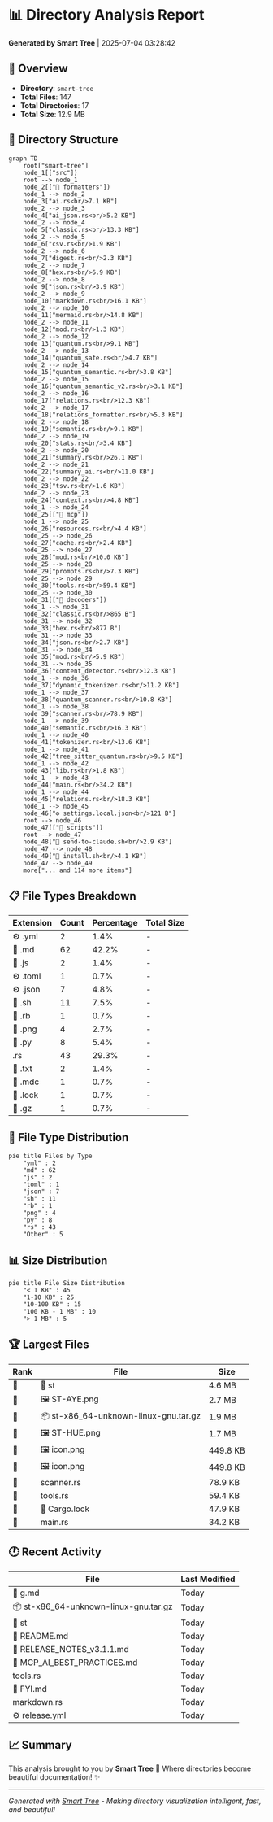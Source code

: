 # 📊 Directory Analysis Report

**Generated by Smart Tree** | 2025-07-04 03:28:42

## 📁 Overview

- **Directory**: `smart-tree`
- **Total Files**: 147
- **Total Directories**: 17
- **Total Size**: 12.9 MB

## 🌳 Directory Structure

```mermaid
graph TD
    root["smart-tree"]
    node_1[["src"])
    root --> node_1
    node_2[["📁 formatters"])
    node_1 --> node_2
    node_3["ai.rs<br/>7.1 KB"]
    node_2 --> node_3
    node_4["ai_json.rs<br/>5.2 KB"]
    node_2 --> node_4
    node_5["classic.rs<br/>13.3 KB"]
    node_2 --> node_5
    node_6["csv.rs<br/>1.9 KB"]
    node_2 --> node_6
    node_7["digest.rs<br/>2.3 KB"]
    node_2 --> node_7
    node_8["hex.rs<br/>6.9 KB"]
    node_2 --> node_8
    node_9["json.rs<br/>3.9 KB"]
    node_2 --> node_9
    node_10["markdown.rs<br/>16.1 KB"]
    node_2 --> node_10
    node_11["mermaid.rs<br/>14.8 KB"]
    node_2 --> node_11
    node_12["mod.rs<br/>1.3 KB"]
    node_2 --> node_12
    node_13["quantum.rs<br/>9.1 KB"]
    node_2 --> node_13
    node_14["quantum_safe.rs<br/>4.7 KB"]
    node_2 --> node_14
    node_15["quantum_semantic.rs<br/>3.8 KB"]
    node_2 --> node_15
    node_16["quantum_semantic_v2.rs<br/>3.1 KB"]
    node_2 --> node_16
    node_17["relations.rs<br/>12.3 KB"]
    node_2 --> node_17
    node_18["relations_formatter.rs<br/>5.3 KB"]
    node_2 --> node_18
    node_19["semantic.rs<br/>9.1 KB"]
    node_2 --> node_19
    node_20["stats.rs<br/>3.4 KB"]
    node_2 --> node_20
    node_21["summary.rs<br/>26.1 KB"]
    node_2 --> node_21
    node_22["summary_ai.rs<br/>11.0 KB"]
    node_2 --> node_22
    node_23["tsv.rs<br/>1.6 KB"]
    node_2 --> node_23
    node_24["context.rs<br/>4.8 KB"]
    node_1 --> node_24
    node_25[["📁 mcp"])
    node_1 --> node_25
    node_26["resources.rs<br/>4.4 KB"]
    node_25 --> node_26
    node_27["cache.rs<br/>2.4 KB"]
    node_25 --> node_27
    node_28["mod.rs<br/>10.0 KB"]
    node_25 --> node_28
    node_29["prompts.rs<br/>7.3 KB"]
    node_25 --> node_29
    node_30["tools.rs<br/>59.4 KB"]
    node_25 --> node_30
    node_31[["📁 decoders"])
    node_1 --> node_31
    node_32["classic.rs<br/>865 B"]
    node_31 --> node_32
    node_33["hex.rs<br/>877 B"]
    node_31 --> node_33
    node_34["json.rs<br/>2.7 KB"]
    node_31 --> node_34
    node_35["mod.rs<br/>5.9 KB"]
    node_31 --> node_35
    node_36["content_detector.rs<br/>12.3 KB"]
    node_1 --> node_36
    node_37["dynamic_tokenizer.rs<br/>11.2 KB"]
    node_1 --> node_37
    node_38["quantum_scanner.rs<br/>10.8 KB"]
    node_1 --> node_38
    node_39["scanner.rs<br/>78.9 KB"]
    node_1 --> node_39
    node_40["semantic.rs<br/>16.3 KB"]
    node_1 --> node_40
    node_41["tokenizer.rs<br/>13.6 KB"]
    node_1 --> node_41
    node_42["tree_sitter_quantum.rs<br/>9.5 KB"]
    node_1 --> node_42
    node_43["lib.rs<br/>1.8 KB"]
    node_1 --> node_43
    node_44["main.rs<br/>34.2 KB"]
    node_1 --> node_44
    node_45["relations.rs<br/>18.3 KB"]
    node_1 --> node_45
    node_46["⚙️ settings.local.json<br/>121 B"]
    root --> node_46
    node_47[["📁 scripts"])
    root --> node_47
    node_48["📄 send-to-claude.sh<br/>2.9 KB"]
    node_47 --> node_48
    node_49["📄 install.sh<br/>4.1 KB"]
    node_47 --> node_49
    more["... and 114 more items"]
```

## 📋 File Types Breakdown

| Extension | Count | Percentage | Total Size |
|-----------|-------|------------|------------|
| ⚙️ .yml | 2 | 1.4% | - |
| 📝 .md | 62 | 42.2% | - |
| 📜 .js | 2 | 1.4% | - |
| ⚙️ .toml | 1 | 0.7% | - |
| ⚙️ .json | 7 | 4.8% | - |
| 📄 .sh | 11 | 7.5% | - |
| 📄 .rb | 1 | 0.7% | - |
| 📄 .png | 4 | 2.7% | - |
| 🐍 .py | 8 | 5.4% | - |
| .rs | 43 | 29.3% | - |
| 📄 .txt | 2 | 1.4% | - |
| 📄 .mdc | 1 | 0.7% | - |
| 📄 .lock | 1 | 0.7% | - |
| 📄 .gz | 1 | 0.7% | - |

## 🍰 File Type Distribution

```mermaid
pie title Files by Type
    "yml" : 2
    "md" : 62
    "js" : 2
    "toml" : 1
    "json" : 7
    "sh" : 11
    "rb" : 1
    "png" : 4
    "py" : 8
    "rs" : 43
    "Other" : 5
```

## 📊 Size Distribution

```mermaid
pie title File Size Distribution
    "< 1 KB" : 45
    "1-10 KB" : 25
    "10-100 KB" : 15
    "100 KB - 1 MB" : 10
    "> 1 MB" : 5
```

## 🏆 Largest Files

| Rank | File | Size |
|------|------|------|
| 🥇 | 📄 st | 4.6 MB |
| 🥈 | 🖼️ ST-AYE.png | 2.7 MB |
| 🥉 | 📦 st-x86_64-unknown-linux-gnu.tar.gz | 1.9 MB |
| 📄 | 🖼️ ST-HUE.png | 1.7 MB |
| 📄 | 🖼️ icon.png | 449.8 KB |
| 📄 | 🖼️ icon.png | 449.8 KB |
| 📄 | scanner.rs | 78.9 KB |
| 📄 | tools.rs | 59.4 KB |
| 📄 | 📄 Cargo.lock | 47.9 KB |
| 📄 | main.rs | 34.2 KB |

## 🕐 Recent Activity

| File | Last Modified |
|------|---------------|
| 📝 g.md | Today |
| 📦 st-x86_64-unknown-linux-gnu.tar.gz | Today |
| 📄 st | Today |
| 📝 README.md | Today |
| 📝 RELEASE_NOTES_v3.1.1.md | Today |
| 📝 MCP_AI_BEST_PRACTICES.md | Today |
| tools.rs | Today |
| 📝 FYI.md | Today |
| markdown.rs | Today |
| ⚙️ release.yml | Today |

## 📈 Summary

This analysis brought to you by **Smart Tree** 🌳
Where directories become beautiful documentation! ✨

---

*Generated with [Smart Tree](https://github.com/8b-is/smart-tree) - Making directory visualization intelligent, fast, and beautiful!*
